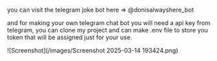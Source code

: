 you can visit the telegram joke bot here => @donisalwayshere_bot

and for making your own telegram chat bot you will need a api key from telegram,
you can clone my project and can make .env file to store you token that will be assigned just for your use.

![Screenshot](/images/Screenshot 2025-03-14 193424.png)